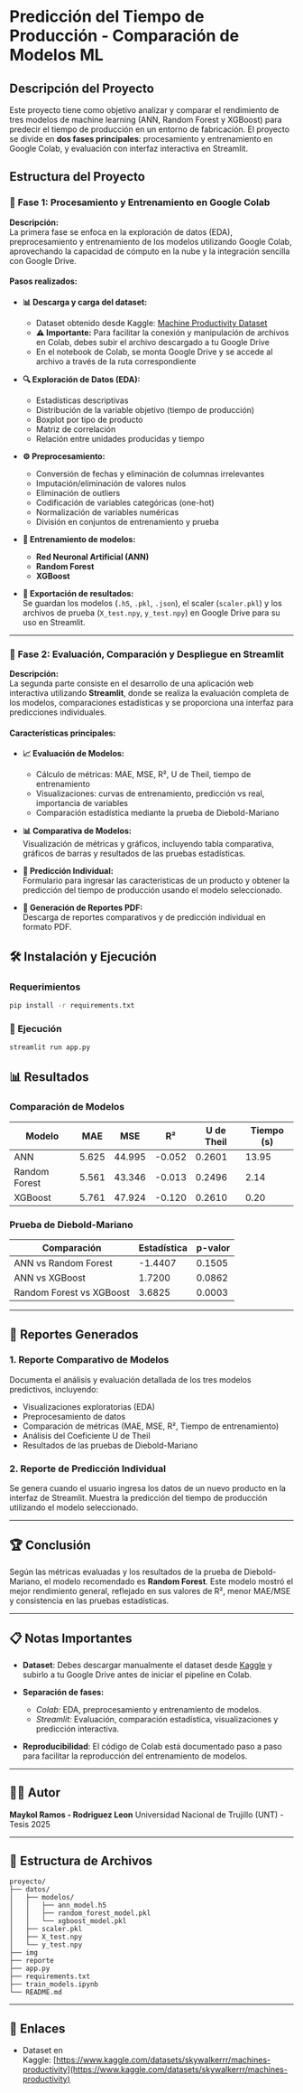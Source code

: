 # Predicción del Tiempo de Producción - Comparación de Modelos ML

## Descripción del Proyecto

Este proyecto tiene como objetivo analizar y comparar el rendimiento de tres modelos de machine learning (ANN, Random Forest y XGBoost) para predecir el tiempo de producción en un entorno de fabricación. El proyecto se divide en **dos fases principales**: procesamiento y entrenamiento en Google Colab, y evaluación con interfaz interactiva en Streamlit.

## Estructura del Proyecto

### 🔬 **Fase 1: Procesamiento y Entrenamiento en Google Colab**

**Descripción:**  
La primera fase se enfoca en la exploración de datos (EDA), preprocesamiento y entrenamiento de los modelos utilizando Google Colab, aprovechando la capacidad de cómputo en la nube y la integración sencilla con Google Drive.

#### Pasos realizados:

- **📊 Descarga y carga del dataset:**
  - Dataset obtenido desde Kaggle: [Machine Productivity Dataset](https://www.kaggle.com/datasets/skywalkerrr/machines-productivity)
  - **⚠️ Importante:** Para facilitar la conexión y manipulación de archivos en Colab, debes subir el archivo descargado a tu Google Drive
  - En el notebook de Colab, se monta Google Drive y se accede al archivo a través de la ruta correspondiente

- **🔍 Exploración de Datos (EDA):**
  - Estadísticas descriptivas
  - Distribución de la variable objetivo (tiempo de producción)
  - Boxplot por tipo de producto
  - Matriz de correlación
  - Relación entre unidades producidas y tiempo

- **⚙️ Preprocesamiento:**
  - Conversión de fechas y eliminación de columnas irrelevantes
  - Imputación/eliminación de valores nulos
  - Eliminación de outliers
  - Codificación de variables categóricas (one-hot)
  - Normalización de variables numéricas
  - División en conjuntos de entrenamiento y prueba

- **🤖 Entrenamiento de modelos:**
  - **Red Neuronal Artificial (ANN)**
  - **Random Forest**
  - **XGBoost**

- **💾 Exportación de resultados:**  
  Se guardan los modelos (`.h5`, `.pkl`, `.json`), el scaler (`scaler.pkl`) y los archivos de prueba (`X_test.npy`, `y_test.npy`) en Google Drive para su uso en Streamlit.

---

### 🚀 **Fase 2: Evaluación, Comparación y Despliegue en Streamlit**

**Descripción:**  
La segunda parte consiste en el desarrollo de una aplicación web interactiva utilizando **Streamlit**, donde se realiza la evaluación completa de los modelos, comparaciones estadísticas y se proporciona una interfaz para predicciones individuales.

#### Características principales:

- **📈 Evaluación de Modelos:**
  - Cálculo de métricas: MAE, MSE, R², U de Theil, tiempo de entrenamiento
  - Visualizaciones: curvas de entrenamiento, predicción vs real, importancia de variables
  - Comparación estadística mediante la prueba de Diebold-Mariano

- **📊 Comparativa de Modelos:**  
  Visualización de métricas y gráficos, incluyendo tabla comparativa, gráficos de barras y resultados de las pruebas estadísticas.

- **🎯 Predicción Individual:**  
  Formulario para ingresar las características de un producto y obtener la predicción del tiempo de producción usando el modelo seleccionado.

- **📄 Generación de Reportes PDF:**  
  Descarga de reportes comparativos y de predicción individual en formato PDF.

## 🛠️ Instalación y Ejecución

### Requerimientos

```bash
pip install -r requirements.txt
```
### 📆 Ejecución

```bash
streamlit run app.py
```



## 📊 Resultados

### Comparación de Modelos

| Modelo        | MAE   | MSE    | R²     | U de Theil | Tiempo (s) |
| ------------- | ----- | ------ | ------ | ---------- | ---------- |
| ANN           | 5.625 | 44.995 | -0.052 | 0.2601     | 13.95      |
| Random Forest | 5.561 | 43.346 | -0.013 | 0.2496     | 2.14       |
| XGBoost       | 5.761 | 47.924 | -0.120 | 0.2610     | 0.20       |

### Prueba de Diebold-Mariano

| Comparación              | Estadística | p-valor |
| ------------------------ | ----------- | ------- |
| ANN vs Random Forest     | -1.4407     | 0.1505  |
| ANN vs XGBoost           | 1.7200      | 0.0862  |
| Random Forest vs XGBoost | 3.6825      | 0.0003  |

---

## 📄 Reportes Generados

### 1. Reporte Comparativo de Modelos

Documenta el análisis y evaluación detallada de los tres modelos predictivos, incluyendo:

* Visualizaciones exploratorias (EDA)
* Preprocesamiento de datos
* Comparación de métricas (MAE, MSE, R², Tiempo de entrenamiento)
* Análisis del Coeficiente U de Theil
* Resultados de las pruebas de Diebold-Mariano

### 2. Reporte de Predicción Individual

Se genera cuando el usuario ingresa los datos de un nuevo producto en la interfaz de Streamlit. Muestra la predicción del tiempo de producción utilizando el modelo seleccionado.

---

## 🏆 Conclusión

Según las métricas evaluadas y los resultados de la prueba de Diebold-Mariano, el modelo recomendado es **Random Forest**. Este modelo mostró el mejor rendimiento general, reflejado en sus valores de R², menor MAE/MSE y consistencia en las pruebas estadísticas.

---

## 📋 Notas Importantes

* **Dataset**: Debes descargar manualmente el dataset desde [Kaggle](https://www.kaggle.com/) y subirlo a tu Google Drive antes de iniciar el pipeline en Colab.
* **Separación de fases:**

  * *Colab:* EDA, preprocesamiento y entrenamiento de modelos.
  * *Streamlit:* Evaluación, comparación estadística, visualizaciones y predicción interactiva.
* **Reproducibilidad**: El código de Colab está documentado paso a paso para facilitar la reproducción del entrenamiento de modelos.

---

## 👨‍💼 Autor

**Maykol Ramos - Rodriguez Leon**
Universidad Nacional de Trujillo (UNT) - Tesis 2025

---

## 📂 Estructura de Archivos

```
proyecto/
├── datos/
│   ├── modelos/
│   │   ├── ann_model.h5
│   │   ├── random_forest_model.pkl
│   │   └── xgboost_model.pkl
│   ├── scaler.pkl
│   ├── X_test.npy
│   └── y_test.npy
├── img
├── reporte
├── app.py
├── requirements.txt
├── train_models.ipynb
└── README.md
```

---

## 🔗 Enlaces

* Dataset en Kaggle: [https://www.kaggle.com/datasets/skywalkerrr/machines-productivity](https://www.kaggle.com/datasets/skywalkerrr/machines-productivity)
